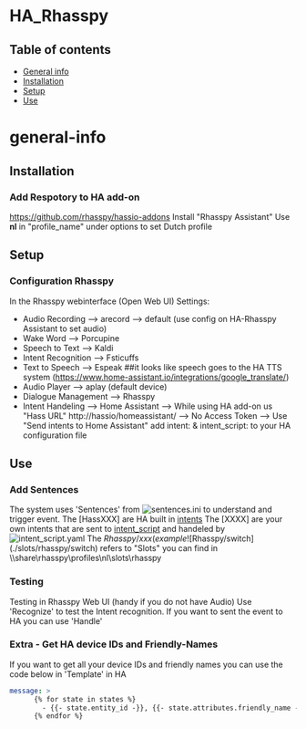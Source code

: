 # HA_Rhasspy
## Table of contents
* [General info](#general-info)
* [Installation](#Installation)
* [Setup](#setup)
* [Use](#use)

# general-info

## Installation
### Add Respotory to HA add-on
https://github.com/rhasspy/hassio-addons
Install "Rhasspy Assistant"
Use **nl** in "profile_name" under options to set Dutch profile

## Setup
### Configuration Rhasspy
In the Rhasspy webinterface (Open Web UI)
Settings:
- Audio Recording --> arecord --> default (use config on HA-Rhasspy Assistant to set audio)
- Wake Word --> Porcupine
- Speech to Text --> Kaldi
- Intent Recognition --> Fsticuffs
- Text to Speech --> Espeak ##it looks like speech goes to the HA TTS system (https://www.home-assistant.io/integrations/google_translate/)
- Audio Player --> aplay (default device)
- Dialogue Management --> Rhasspy
- Intent Handeling --> Home Assistant 
--> While using HA add-on us "Hass URL" http://hassio/homeassistant/
--> No Access Token
--> Use "Send intents to Home Assistant" add intent: & intent_script: to your HA configuration file

## Use
### Add Sentences
The system uses 'Sentences' from ![sentences.ini](./sentences.ini) to understand and trigger event. 
The [HassXXX] are HA built in [intents](https://developers.home-assistant.io/docs/intent_builtin)
The [XXXX] are your own intents that are sent to [intent_script](https://www.home-assistant.io/integrations/intent_script ) and handeled by ![intent_script.yaml](./intent_script.yaml)
The $Rhasspy/xxx (example  ![$Rhasspy/switch](./slots/rhasspy/switch)  refers to "Slots" you can find in \\<internal IP>\share\rhasspy\profiles\nl\slots\rhasspy

### Testing
Testing in Rhasspy Web UI (handy if you do not have Audio)
Use 'Recognize' to test the Intent recognition. If you want to sent the event to HA you can use 'Handle'

### Extra - Get HA device IDs and Friendly-Names
If you want to get all your device IDs and friendly names you can use the code below in 'Template' in HA

  ```YAML
  message: >
        {% for state in states %}
          - {{- state.entity_id -}}, {{- state.attributes.friendly_name -}}
        {% endfor %}
  ```
